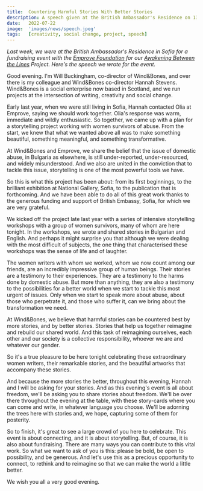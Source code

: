 ```yaml
---
title:  Countering Harmful Stories With Better Stories
description: A speech given at the British Ambassador's Residence on 13th July 2022.
date:   2022-07-22
image:  'images/news/speech.jpeg'
tags:   [creativity, social change, project, speech]
---
```


*Last week, we were at the British Ambassador's Residence in Sofia for a fundraising event with the [Emprove Foundation](https://emproveproject.eu/) for our [Awakening Between the Lines](https://nationalgallery.bg/exhibitions/awakening-between-the-lines/) Project. Here's the speech we wrote for the event.*


Good evening. I'm Will Buckingham, co-director of Wind&Bones, and over there is my colleague and Wind&Bones co-director Hannah Stevens. Wind&Bones is a social enterprise now based in Scotland, and we run projects at the intersection of writing, creativity and social change.

Early last year, when we were still living in Sofia, Hannah contacted Olia at Emprove, saying we should work together. Olia's response was warm, immediate and wildly enthusiastic. So together, we came up with a plan for a storytelling project working with women survivors of abuse. From the start, we knew that what we wanted above all was to make something beautiful, something meaningful, and something transformative.

At Wind&Bones and Emprove, we share the belief that the issue of domestic abuse, in Bulgaria as elsewhere, is still under-reported, under-resourced, and widely misunderstood. And we also are united in the conviction that to tackle this issue, storytelling is one of the most powerful tools we have.

So this is what this project has been about: from its first beginnings, to the brilliant exhibition at National Gallery, Sofia, to the publication that is forthcoming. And we have been able to do all of this great work thanks to the generous funding and support of British Embassy, Sofia, for which we are very grateful.

We kicked off the project late last year with a series of intensive storytelling workshops with a group of women survivors, many of whom are here tonight. In the workshops, we wrote and shared stories in Bulgarian and English. And perhaps it might surprise you that although we were dealing with the most difficult of subjects, the one thing that characterised these workshops was the sense of life and of laughter.

The women writers with whom we worked, whom we now count among our friends, are an incredibly impressive group of human beings. Their stories are a testimony to their experiences. They are a testimony to the harms done by domestic abuse. But more than anything, they are also a testimony to the possibilities for a better world when we start to tackle this most urgent of issues. Only when we start to speak more about abuse, about those who perpetrate it, and those who suffer it, can we bring about the transformation we need.

At Wind&Bones, we believe that harmful stories can be countered best by more stories, and by better stories. Stories that help us together reimagine and rebuild our shared world. And this task of reimagining ourselves, each other and our society is a collective responsibility, whoever we are and whatever our gender.

So it's a true pleasure to be here tonight celebrating these extraordinary women writers, their remarkable stories, and the beautiful artworks that accompany these stories.

And because the more stories the better, throughout this evening, Hannah and I will be asking for your stories. And as this evening's event is all about freedom, we'll be asking you to share stories about freedom. We'll be over there throughout the evening at the table, with these story-cards where you can come and write, in whatever language you choose. We'll be adorning the trees here with stories and, we hope, capturing some of them for posterity.

So to finish, it's great to see a large crowd of you here to celebrate. This event is about connecting, and it is about storytelling. But, of course, it is also about fundraising. There are many ways you can contribute to this vital work. So what we want to ask of you is this: please be bold, be open to possibility, and be generous. And let's use this as a precious opportunity to connect, to rethink and to reimagine so that we can make the world a little better.

We wish you all a very good evening.